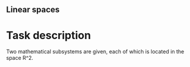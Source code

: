 ## Linear spaces

# Task description

Two mathematical subsystems are given, each of which is located in the space R^2.
